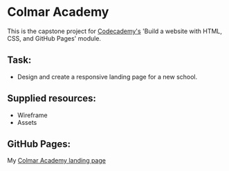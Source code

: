 # Colmar Academy

This is the capstone project for [Codecademy's](https://www.codecademy.com/) 'Build a website with HTML, CSS, and GitHub Pages' module.

## Task:

- Design and create a responsive landing page for a new school.

## Supplied resources:

- Wireframe 
- Assets

## GitHub Pages:

My [Colmar Academy landing page](https://ciarangold.github.io/colmaracademy/)
